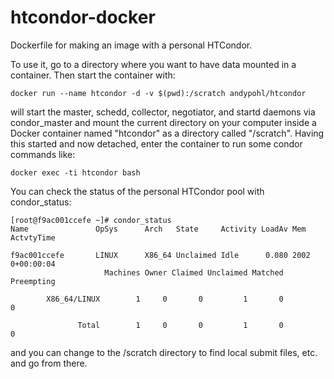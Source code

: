 # htcondor-docker
Dockerfile for making an image with a personal HTCondor.

To use it, go to a directory where you want to have data mounted in a container.  Then start the container with:
```
docker run --name htcondor -d -v $(pwd):/scratch andypohl/htcondor
```
will start the master, schedd, collector, negotiator, and startd daemons via condor_master and mount the current directory on your computer inside a Docker container named "htcondor" as a directory called "/scratch".  Having this started and now detached, enter the container to run some condor commands like:
```
docker exec -ti htcondor bash
```
You can check the status of the personal HTCondor pool with condor_status:
```
[root@f9ac001ccefe ~]# condor_status
Name               OpSys      Arch   State     Activity LoadAv Mem   ActvtyTime

f9ac001ccefe       LINUX      X86_64 Unclaimed Idle      0.080 2002  0+00:00:04
                     Machines Owner Claimed Unclaimed Matched Preempting

        X86_64/LINUX        1     0       0         1       0          0

               Total        1     0       0         1       0          0
```
and you can change to the /scratch directory to find local submit files, etc. and go from there.
